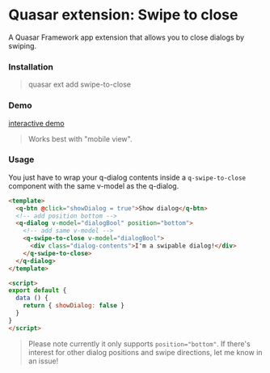 # Quasar extension: Swipe to close

A Quasar Framework app extension that allows you to close dialogs by swiping.

### Installation

> quasar ext add swipe-to-close

### Demo

[interactive demo](https://quasar-app-extension-swipe-to-close.netlify.com/)

> Works best with "mobile view".

### Usage

You just have to wrap your q-dialog contents inside a `q-swipe-to-close` component with the same v-model as the q-dialog.

```html
<template>
  <q-btn @click="showDialog = true">Show dialog</q-btn>
  <!-- add position bottom -->
  <q-dialog v-model="dialogBool" position="bottom">
    <!-- add same v-model -->
    <q-swipe-to-close v-model="dialogBool">
      <div class="dialog-contents">I'm a swipable dialog!</div>
    </q-swipe-to-close>
  </q-dialog>
</template>

<script>
export default {
  data () {
    return { showDialog: false }
  }
}
</script>
```

> Please note currently it only supports `position="bottom"`. If there's interest for other dialog positions and swipe directions, let me know in an issue!
